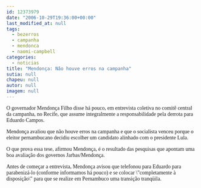 ```yaml
---
id: 12373979
date: "2006-10-29T19:36:00+00:00"
last_modified_at: null
tags:
  - bezerros
  - campanha
  - mendonca
  - naomi-campbell
categories:
  - noticias
title: "Mendonça: Nâo houve erros na campanha"
sutia: null
chapeu: null
autor: null
imagem: null
---
```

<p><P><FONT face=Verdana>O governador Mendonça Filho disse há pouco, em entrevista coletiva no comitê central da campanha, no Recife, que assume integralmente a responsabilidade pela derrota&nbsp;para Eduardo Campos.</FONT></P></p>
<p><P><FONT face=Verdana>Mendonça avaliou que não houve erros na campanha e que o socialista venceu porque o eleitor pernambucano decidiu escolher um candidato alinhado com o presidente Lula.</FONT></P></p>
<p><P><FONT face=Verdana>O que prova essa tese, afirmou Mendonça, é o resultado das pesquisas que apontam uma boa avaliação dos governos Jarbas/Mendonça.</FONT></P></p>
<p><P><FONT face=Verdana>Antes de começar a entrevista, Mendonça avisou que telefonou para Eduardo para parabenizá-lo (conforme informamos há pouco) e se colocar \"completamente à disposição\" para que se realize em Pernambuco uma transição tranqüila.</FONT></P> </p>
